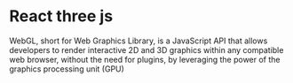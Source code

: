 # React three js
WebGL, short for Web Graphics Library, is a JavaScript API that allows developers to render interactive 2D and 3D graphics within any compatible web browser, without the need for plugins, by leveraging the power of the graphics processing unit (GPU)
